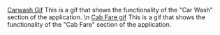 [Carwash Gif](res/carwash.gif)
This is a gif that shows the functionality of the "Car Wash" section of the application. \n 
[Cab Fare gif](res/cabfare.gif)
This is a gif that shows the functionality of the "Cab Fare" section of the application. 
